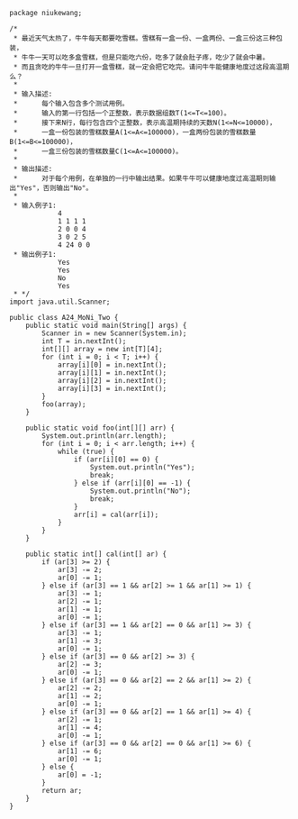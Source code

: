 	package niukewang;
	
	/*
	 * 最近天气太热了，牛牛每天都要吃雪糕。雪糕有一盒一份、一盒两份、一盒三份这三种包装，
	 * 牛牛一天可以吃多盒雪糕，但是只能吃六份，吃多了就会肚子疼，吃少了就会中暑。
	 * 而且贪吃的牛牛一旦打开一盒雪糕，就一定会把它吃完。请问牛牛能健康地度过这段高温期么？ 
	 * 
	 * 输入描述:
	 * 		每个输入包含多个测试用例。
	 * 		输入的第一行包括一个正整数，表示数据组数T(1<=T<=100)。
	 * 		接下来N行，每行包含四个正整数，表示高温期持续的天数N(1<=N<=10000)，
	 * 		一盒一份包装的雪糕数量A(1<=A<=100000)，一盒两份包装的雪糕数量B(1<=B<=100000)，
	 * 		一盒三份包装的雪糕数量C(1<=A<=100000)。
	 * 
	 * 输出描述:
	 * 		对于每个用例，在单独的一行中输出结果。如果牛牛可以健康地度过高温期则输出"Yes"，否则输出"No"。
	 * 
	 * 输入例子1:
				4 
				1 1 1 1 
				2 0 0 4 
				3 0 2 5 
				4 24 0 0
	 * 输出例子1:
				Yes 
				Yes 
				No 
				Yes
	 * */
	import java.util.Scanner;
	
	public class A24_MoNi_Two {
		public static void main(String[] args) {
			Scanner in = new Scanner(System.in);
			int T = in.nextInt();
			int[][] array = new int[T][4];
			for (int i = 0; i < T; i++) {
				array[i][0] = in.nextInt();
				array[i][1] = in.nextInt();
				array[i][2] = in.nextInt();
				array[i][3] = in.nextInt();
			}
			foo(array);
		}
	
		public static void foo(int[][] arr) {
			System.out.println(arr.length);
			for (int i = 0; i < arr.length; i++) {
				while (true) {
					if (arr[i][0] == 0) {
						System.out.println("Yes");
						break;
					} else if (arr[i][0] == -1) {
						System.out.println("No");
						break;
					}
					arr[i] = cal(arr[i]);
				}
			}
		}
	
		public static int[] cal(int[] ar) {
			if (ar[3] >= 2) {
				ar[3] -= 2;
				ar[0] -= 1;
			} else if (ar[3] == 1 && ar[2] >= 1 && ar[1] >= 1) {
				ar[3] -= 1;
				ar[2] -= 1;
				ar[1] -= 1;
				ar[0] -= 1;
			} else if (ar[3] == 1 && ar[2] == 0 && ar[1] >= 3) {
				ar[3] -= 1;
				ar[1] -= 3;
				ar[0] -= 1;
			} else if (ar[3] == 0 && ar[2] >= 3) {
				ar[2] -= 3;
				ar[0] -= 1;
			} else if (ar[3] == 0 && ar[2] == 2 && ar[1] >= 2) {
				ar[2] -= 2;
				ar[1] -= 2;
				ar[0] -= 1;
			} else if (ar[3] == 0 && ar[2] == 1 && ar[1] >= 4) {
				ar[2] -= 1;
				ar[1] -= 4;
				ar[0] -= 1;
			} else if (ar[3] == 0 && ar[2] == 0 && ar[1] >= 6) {
				ar[1] -= 6;
				ar[0] -= 1;
			} else {
				ar[0] = -1;
			}
			return ar;
		}
	}
